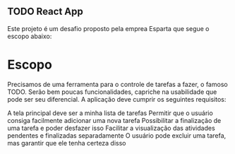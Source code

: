 ## TODO React App

Este projeto é um desafio proposto pela emprea Esparta que segue o escopo abaixo:


# Escopo
Precisamos de uma ferramenta para o controle de tarefas a fazer, o famoso TODO. Serão bem poucas funcionalidades, capriche na usabilidade que pode ser seu diferencial. A aplicação deve cumprir os seguintes requisitos:

A tela principal deve ser a minha lista de tarefas
Permitir que o usuário consiga facilmente adicionar uma nova tarefa
Possibilitar a finalização de uma tarefa e poder desfazer isso
Facilitar a visualização das atividades pendentes e finalizadas separadamente
O usuário pode excluir uma tarefa, mas garantir que ele tenha certeza disso
